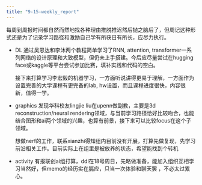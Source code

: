 ```yaml
---
title: "9-15-weekly_report"
---
```

每周到周报时间都自然而然地找各种理由推脱推迟然后抛之脑后了，但周记这种形式还是为了记录学习路径和激励自己学有所获日有所长，应尽力执行。

- DL
  通过吴恩达和李沐两个教程简单学习了RNN, attention, transformer一系列网络的设计原理和大致模型，但仍未上手搭建。今后应尽量尝试在hugging face或kaggle等平台尝试参加比赛，填补实践和代码的空白。

  接下来打算学习李宏毅的机器学习，一方面听说讲得更易于理解，一方面作为设置完善的大学课程有更完备的lab, hw设置，而且课程进度很快，内容很新，值得一学。

- graphics
  发现华科校友lingjie liu在upenn做副教，主要是3d reconstruction/neural rendering领域，与当前学习路径恰好比较吻合，也能结合图形和ai两个领域的兴趣，也算有前景，接下来可以比较focus在这个子领域。
  
  想做nerf的工作，联系xianzhi得知组内目前没有开展，打算先做复现，先学习前沿相关工作。目前实际上在组里是被放养的状态，希望能找到个转机

- activity
  有报联创ai组打算，ddl在18号周日，先略做准备，能加入组织互相学习当然好，但memo的经历实在膈应，只当一次体验和聊天罢 ，不必太过累心。
